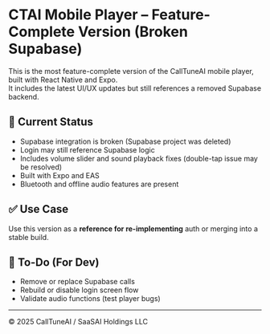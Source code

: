 # CTAI Mobile Player – Feature-Complete Version (Broken Supabase)

This is the most feature-complete version of the CallTuneAI mobile player, built with React Native and Expo.  
It includes the latest UI/UX updates but still references a removed Supabase backend.

## 🔧 Current Status
- Supabase integration is broken (Supabase project was deleted)
- Login may still reference Supabase logic
- Includes volume slider and sound playback fixes (double-tap issue may be resolved)
- Built with Expo and EAS
- Bluetooth and offline audio features are present

## ✅ Use Case
Use this version as a **reference for re-implementing** auth or merging into a stable build.

## 🚧 To-Do (For Dev)
- Remove or replace Supabase calls
- Rebuild or disable login screen flow
- Validate audio functions (test player bugs)

---

© 2025 CallTuneAI / SaaSAI Holdings LLC